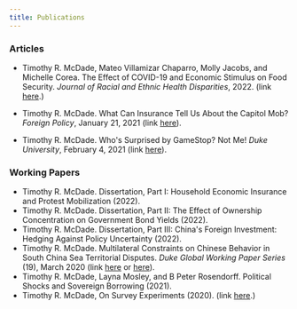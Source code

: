 ```yaml
---
title: Publications
---
```


### Articles

  - Timothy R. McDade,  Mateo Villamizar Chaparro, Molly Jacobs, and Michelle Corea. The Effect of COVID-19 and Economic Stimulus on Food Security. *Journal of Racial and Ethnic Health Disparities*, 2022. (link <a href="assets/papers/Jacobs_et_al_Food_Security_and_Covid_2022.pdf">here</a>.)

  - Timothy R. McDade. What Can Insurance Tell Us About the Capitol Mob? *Foreign Policy*, January 21, 2021 (link [here](https://foreignpolicy.com/2021/01/21/what-can-insurance-tell-us-about-the-capitol-mob/)).

  - Timothy R. McDade. Who's Surprised by GameStop? Not Me! *Duke University*, February 4, 2021 (link [here](https://medium.com/dukeuniversity/whos-surprised-by-gamestop-not-me-741bbc1d92cf)).


### Working Papers

  - Timothy R. McDade. Dissertation, Part I: Household Economic Insurance and Protest Mobilization (2022).
  - Timothy R. McDade. Dissertation, Part II: The Effect of Ownership Concentration on Government Bond Yields (2022).
  - Timothy R. McDade. Dissertation, Part III: China's Foreign Investment: Hedging Against Policy Uncertainty (2022).
  - Timothy R. McDade. Multilateral Constraints on Chinese Behavior in South China Sea Territorial Disputes. *Duke Global Working Paper Series* (19), March 2020 (link [here](https://ssrn.com/abstract=3552183) or [here](http://dx.doi.org/10.2139/ssrn.3552183)).
  - Timothy R. McDade, Layna Mosley, and B Peter Rosendorff. Political Shocks and Sovereign Borrowing (2021).
  - Timothy R. McDade, On Survey Experiments (2020). (link <a href="assets/papers/McDade_Survey_Experiments_20200608.pdf">here</a>.)
